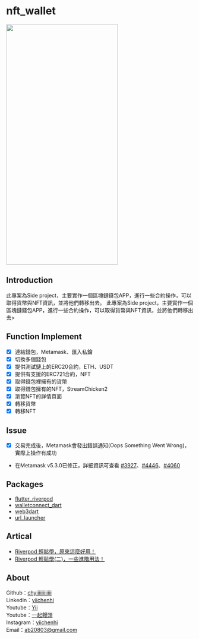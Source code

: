 # nft_wallet

<img src="media/demo.gif" width="300" height="648" />

## Introduction
此專案為Side project，主要實作一個區塊鏈錢包APP，進行一些合約操作，可以取得貨幣與NFT資訊，並將他們轉移出去。
此專案為Side project，主要實作一個區塊鏈錢包APP，進行一些合約操作，可以取得貨幣與NFT資訊，並將他們轉移出去>

## Function Implement
- [x] 連結錢包，Metamask、匯入私鑰
- [x] 切換多個錢包
- [x] 提供測試鏈上的ERC20合約，ETH、USDT
- [x] 提供有支援的ERC721合約，NFT 
- [x] 取得錢包裡擁有的貨幣
- [x] 取得錢包擁有的NFT，StreamChicken2
- [x] 瀏覽NFT的詳情頁面
- [x] 轉移貨幣
- [x] 轉移NFT

## Issue
- [x] 交易完成後，Metamask會發出錯誤通知(Oops Something Went Wrong)，實際上操作有成功
- 在Metamask v5.3.0已修正，詳細資訊可查看 [#3927](https://github.com/MetaMask/metamask-mobile/issues/3927)、[#4446](https://github.com/MetaMask/metamask-mobile/issues/4446)、[#4060](https://github.com/MetaMask/metamask-mobile/issues/4060) 

## Packages
- [flutter_riverpod](https://pub.dev/packages/flutter_riverpod)
- [walletconnect_dart](https://pub.dev/packages/wallet_connect)
- [web3dart](https://pub.dev/packages/web3dart)
- [url_launcher](https://pub.dev/packages/url_launcher)

## Artical
- [Riverpod 輕鬆學，原來這麼好用！](https://ab20803.medium.com/riverpod-%E8%BC%95%E9%AC%86%E5%AD%B8-%E5%8E%9F%E4%BE%86%E9%80%99%E9%BA%BC%E5%A5%BD%E7%94%A8-7e7b231570bc)
- [Riverpod 輕鬆學(二)，一些進階用法！](https://ab20803.medium.com/riverpod-%E8%BC%95%E9%AC%86%E5%AD%B8-%E4%BA%8C-%E4%B8%80%E4%BA%9B%E9%80%B2%E9%9A%8E%E7%94%A8%E6%B3%95-80acf4f27ef4)

## About
Github：[chyiiiiiiiiiiii](https://github.com/chyiiiiiiiiiiii)<br>
Linkedin：[yiichenhi](https://www.linkedin.com/in/yiichenhi)</br>
Youtube：[Yii](https://www.youtube.com/user/a22601807/videos)<br>
Youtube：[一起饅頭](https://www.youtube.com/channel/UC8-CcCmlIhIGcs9pdxx_BSw/videos])<br>
Instagram：[yiichenhi](https://www.instagram.com/yiichenhi/)<br>
Email：ab20803@gmail.com<br>
